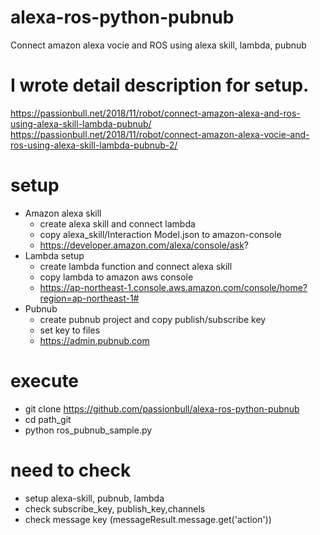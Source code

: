 # alexa-ros-python-pubnub
Connect amazon alexa vocie and ROS using alexa skill, lambda, pubnub


# I wrote detail description for setup.
https://passionbull.net/2018/11/robot/connect-amazon-alexa-and-ros-using-alexa-skill-lambda-pubnub/
https://passionbull.net/2018/11/robot/connect-amazon-alexa-vocie-and-ros-using-alexa-skill-lambda-pubnub-2/

# setup

- Amazon alexa skill
    - create alexa skill and connect lambda
    - copy alexa_skill/Interaction Model.json to amazon-console
    - https://developer.amazon.com/alexa/console/ask?
- Lambda setup
    - create lambda function and connect alexa skill
    - copy lambda to amazon aws console
    - https://ap-northeast-1.console.aws.amazon.com/console/home?region=ap-northeast-1#
- Pubnub
    - create pubnub project and copy publish/subscribe key
    - set key to files
    - https://admin.pubnub.com
    

# execute

- git clone https://github.com/passionbull/alexa-ros-python-pubnub
- cd path_git
- python ros_pubnub_sample.py

# need to check
- setup alexa-skill, pubnub, lambda
- check subscribe_key, publish_key,channels
- check message key (messageResult.message.get('action'))
